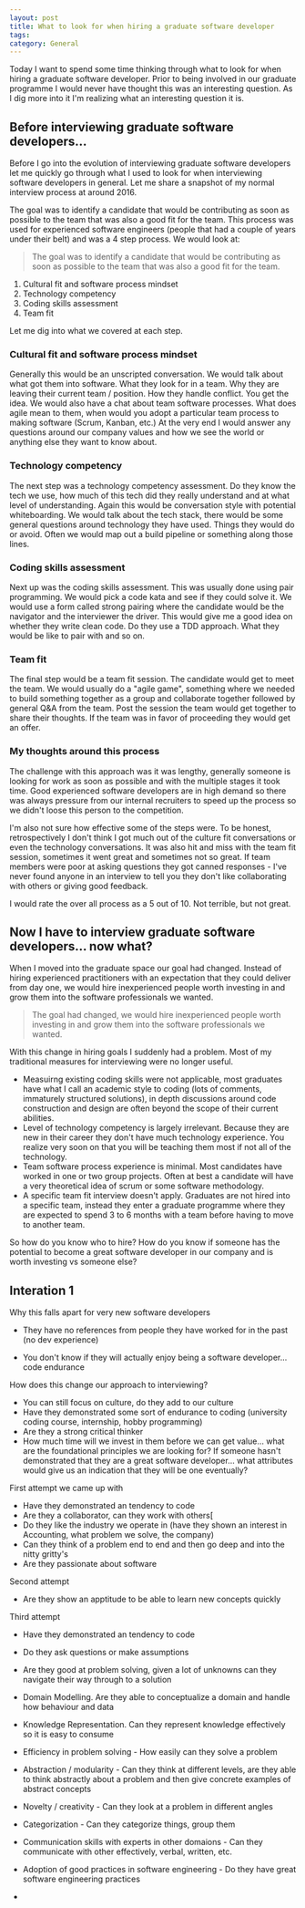 ```yaml
---
layout: post
title: What to look for when hiring a graduate software developer
tags: 
category: General
---
```


Today I want to spend some time thinking through what to look for when hiring a graduate software developer. Prior to being involved in our graduate programme I would never have thought this was an interesting question. As I dig more into it I'm realizing what an interesting question it is.

## Before interviewing graduate software developers...

Before I go into the evolution of interviewing graduate software developers let me quickly go through what I used to look for when interviewing software developers in general. Let me share a snapshot of my normal interview process at around 2016.

The goal was to identify a candidate that would be contributing as soon as possible to the team that was also a good fit for the team. This process was used for experienced software engineers (people that had a couple of years under their belt) and was a 4 step process. We would look at:

> The goal was to identify a candidate that would be contributing as soon as possible to the team that was also a good fit for the team.

1) Cultural fit and software process mindset  
2) Technology competency  
3) Coding skills assessment  
4) Team fit  

Let me dig into what we covered at each step.

### Cultural fit and software process mindset

Generally this would be an unscripted conversation. We would talk about what got them into software. What they look for in a team. Why they are leaving their current team / position. How they handle conflict. You get the idea. We would also have a chat about team software processes. What does agile mean to them, when would you adopt a particular team process to making software (Scrum, Kanban, etc.) At the very end I would answer any questions around our company values and how we see the world or anything else they want to know about.

### Technology competency

The next step was a technology competency assessment. Do they know the tech we use, how much of this tech did they really understand and at what level of understanding. Again this would be conversation style with potential whiteboarding. We would talk about the tech stack, there would be some general questions around technology they have used. Things they would do or avoid. Often we would map out a build pipeline or something along those lines.

### Coding skills assessment

Next up was the coding skills assessment. This was usually done using pair programming. We would pick a code kata and see if they could solve it. We would use a form called strong pairing where the candidate would be the navigator and the interviewer the driver. This would give me a good idea on whether they write clean code. Do they use a TDD approach. What they would be like to pair with and so on.

### Team fit

The final step would be a team fit session. The candidate would get to meet the team. We would usually do a "agile game", something where we needed to build something together as a group and collaborate together followed by general Q&A from the team. Post the session the team would get together to share their thoughts. If the team was in favor of proceeding they would get an offer.

### My thoughts around this process 

The challenge with this approach was it was lengthy, generally someone is looking for work as soon as possible and with the multiple stages it took time. Good experienced software developers are in high demand so there was always pressure from our internal recruiters to speed up the process so we didn't loose this person to the competition. 

I'm also not sure how effective some of the steps were. To be honest, retrospectively I don't think I got much out of the culture fit conversations or even the technology conversations. It was also hit and miss with the team fit session, sometimes it went great and sometimes not so great. If team members were poor at asking questions they got canned responses - I've never found anyone in an interview to tell you they don't like collaborating with others or giving good feedback.

I would rate the over all process as a 5 out of 10. Not terrible, but not great.

## Now I have to interview graduate software developers... now what?

When I moved into the graduate space our goal had changed. Instead of hiring experienced practitioners with an expectation that they could deliver from day one, we would hire inexperienced people worth investing in and grow them into the software professionals we wanted.

> The goal had changed, we would hire inexperienced people worth investing in and grow them into the software professionals we wanted.

With this change in hiring goals I suddenly had a problem. Most of my traditional measures for interviewing were no longer useful. 

* Measuirng existing coding skills were not applicable, most graduates have what I call an academic style to coding (lots of comments, immaturely structured solutions), in depth discussions around code construction and design are often beyond the scope of their current abilities. 
* Level of technology competency is largely irrelevant. Because they are new in their career they don't have much technology experience. You realize very soon on that you will be teaching them most if not all of the technology. 
* Team software process experience is minimal. Most candidates have worked in one or two group projects. Often at best a candidate will have a very theoretical idea of scrum or some software methodology. 
* A specific team fit interview doesn't apply. Graduates are not hired into a specific team, instead they enter a graduate programme where they are expected to spend 3 to 6 months with a team before having to move to another team.

So how do you know who to hire? How do you know if someone has the potential to become a great software developer in our company and is worth investing vs someone else?

## Interation 1 



Why this falls apart for very new software developers
- They have no references from people they have worked for in the past (no dev experience)



- You don't know if they will actually enjoy being a software developer... code endurance

How does this change our approach to interviewing?
- You can still focus on culture, do they add to our culture
- Have they demonstrated some sort of endurance to coding (university coding course, internship, hobby programming)
- Are they a strong critical thinker
- How much time will we invest in them before we can get value... what are the foundational principles we are looking for? If someone hasn't demonstrated that they are a great software developer... what attributes would give us an indication that they will be one eventually?

First attempt we came up with
- Have they demonstrated an tendency to code
- Are they a collaborator, can they work with others[
- Do they like the industry we operate in (have they shown an interest in Accounting, what problem we solve, the company)
- Can they think of a problem end to end and then go deep and into the nitty gritty's
- Are they passionate about software

Second attempt 
- Are they show an apptitude to be able to learn new concepts quickly

Third attempt
- Have they demonstrated an tendency to code
- Do they ask questions or make assumptions
- Are they good at problem solving, given a lot of unknowns can they navigate their way through to a solution
- Domain Modelling. Are they able to conceptualize a domain and handle how behaviour and data
- Knowledge Representation. Can they represent knowledge effectively so it is easy to consume
- Efficiency in problem solving - How easily can they solve a problem
- Abstraction / modularity - Can they think at different levels, are they able to think abstractly about a problem and then give concrete examples of abstract concepts
- Novelty / creativity - Can they look at a problem in different angles
- Categorization - Can they categorize things, group them
- Communication skills with experts in other domaions - Can they communicate with other effectively, verbal, written, etc.
- Adoption of good practices in software engineering - Do they have great software engineering practices

- 
